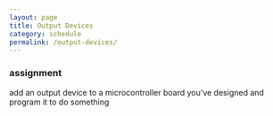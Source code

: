 ```yaml
---
layout: page
title: Output Devices
category: schedule
permalink: /output-devices/
---
```




### assignment
   add an output device to a microcontroller board you've designed and program it to do something
